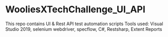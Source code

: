# WooliesXTechChallenge_UI_API
This repo contains UI & Rest API test automation scripts
Tools used: Visual Studio 2019, selenium webdriver, specflow, C#, Restsharp, Extent Reports
